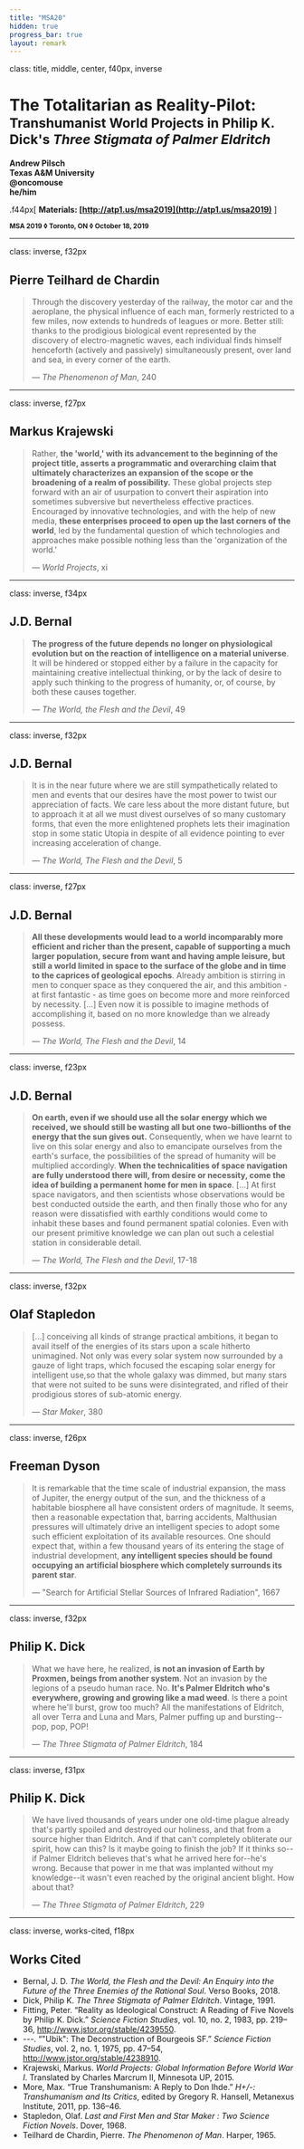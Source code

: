 ```yaml
---
title: "MSA20"
hidden: true
progress_bar: true
layout: remark
---
```

class: title, middle, center, f40px, inverse

# The Totalitarian as Reality-Pilot:<br><small>Transhumanist World Projects in Philip K. Dick's *Three Stigmata of Palmer Eldritch*</small>

**Andrew Pilsch**  
**Texas A&M University**  
**<span class="twitter_badge">@oncomouse</span>**  
**he/him**

.f44px[
**Materials: [http://atp1.us/msa2019](http://atp1.us/msa2019)**
]

**<small>MSA 2019 ◊ Toronto, ON ◊ October 18, 2019</small>**

---
class: inverse, f32px

## Pierre Teilhard de Chardin

> Through the discovery yesterday of the railway, the motor car and the aeroplane, the physical influence of each man, formerly restricted to a few miles, now extends to hundreds of leagues or more. Better still: thanks to the prodigious biological event represented by the discovery of electro-magnetic waves, each individual finds himself henceforth (actively and passively) simultaneously present, over land and sea, in every corner of the earth.
>
> — *The Phenomenon of Man*, 240
---
class: inverse, f27px

## Markus Krajewski

> Rather, **the 'world,' with its advancement to the beginning of the project title, asserts a programmatic and overarching claim that ultimately characterizes an expansion of the scope or the broadening of a realm of possibility.** These global projects step forward with an air of usurpation to convert their aspiration into sometimes subversive but nevertheless effective practices. Encouraged by innovative technologies, and with the help of new media, **these enterprises proceed to open up the last corners of the world**, led by the fundamental question of which technologies and approaches make possible nothing less than the 'organization of the world.'
>
> — *World Projects*, xi

---
class: inverse, f34px

## J.D. Bernal

> **The progress of the future depends no longer on physiological evolution but on the reaction of intelligence on a material universe**. It will be hindered or stopped either by a failure in the capacity for maintaining creative intellectual thinking, or by the lack of desire to apply such thinking to the progress of humanity, or, of course, by both these causes together.
>
> — *The World, the Flesh and the Devil*, 49
---
class: inverse, f32px
## J.D. Bernal

> It is in the near future where we are still sympathetically related to men and events that our desires have the most power to twist our appreciation of facts. We care less about the more distant future, but to approach it at all we must divest ourselves of so many customary forms, that even the more enlightened prophets lets their imagination stop in some static Utopia in despite of all evidence pointing to ever increasing acceleration of change.
>
> — *The World, The Flesh and the Devil*, 5

---
class: inverse, f27px
## J.D. Bernal

> **All these developments would lead to a world incomparably more efficient and richer than the present, capable of supporting a much larger population, secure from want and having ample leisure, but still a world limited in space to the surface of the globe and in time to the caprices of geological epochs**. Already ambition is stirring in men to conquer space as they conquered the air, and this ambition - at first fantastic - as time goes on become more and more reinforced by necessity. […] Even now it is possible to imagine methods of accomplishing it, based on no more knowledge than we already possess.
>
> — *The World, The Flesh and the Devil*, 14
---
class: inverse, f23px
## J.D. Bernal

> **On earth, even if we should use all the solar energy which we received, we should still be wasting all but one two-billionths of the energy that the sun gives out.** Consequently, when we have learnt to live on this solar energy and also to emancipate ourselves from the earth's surface, the possibilities of the spread of humanity will be multiplied accordingly. **When the technicalities of space navigation are fully understood there will, from desire or necessity, come the idea of building a permanent home for men in space**. […] At first space navigators, and then scientists whose observations would be best conducted outside the earth, and then finally those who for any reason were dissatisfied with earthly conditions would come to inhabit these bases and found permanent spatial colonies. Even with our present primitive knowledge we can plan out such a celestial station in considerable detail.
>
> — *The World, The Flesh and the Devil*, 17-18
---
class: inverse, f32px
## Olaf Stapledon

> […] conceiving all kinds of strange practical ambitions, it began to avail itself of the energies of its stars upon a scale hitherto unimagined. Not only was every solar system now surrounded by a gauze of light traps, which focused the escaping solar energy for intelligent use,so that the whole galaxy was dimmed, but many stars that were not suited to be suns were disintegrated, and rifled of their prodigious stores of sub-atomic energy.
>
> — *Star Maker*, 380

---
class: inverse, f26px

## Freeman Dyson

> It is remarkable that the time scale of industrial expansion, the mass of Jupiter, the energy output of the sun, and the thickness of a habitable biosphere all have consistent orders of magnitude. It seems, then a reasonable expectation that, barring accidents, Malthusian pressures will ultimately drive an intelligent species to adopt some such efficient exploitation of its available resources. One should expect that, within a few thousand years of its entering the stage of industrial development, **any intelligent species should be found occupying an artificial biosphere which completely surrounds its parent star**.
>
> — "Search for Artificial Stellar Sources of Infrared Radiation", 1667
---
class: inverse, f32px

## Philip K. Dick

> What we have here, he realized, **is not an invasion of Earth by Proxmen, beings from another system**. Not an invasion by the legions of a pseudo human race. No. **It's Palmer Eldritch who's everywhere, growing and growing like a mad weed**. Is there a point where he'll burst, grow too much? All the manifestations of Eldritch, all over Terra and Luna and Mars, Palmer puffing up and bursting--pop, pop, POP!
>
> — *The Three Stigmata of Palmer Eldritch*, 184
---
class: inverse, f31px

## Philip K. Dick

> We have lived thousands of years under one old-time plague already that's partly spoiled and destroyed our holiness, and that from a source higher than Eldritch. And if that can't completely obliterate our spirit, how can this? Is it maybe going to finish the job? If it thinks so--if Palmer Eldritch believes that's what he arrived here for--he's wrong. Because that power in me that was implanted without my knowledge--it wasn't even reached by the original ancient blight. How about that?
>
> — *The Three Stigmata of Palmer Eldritch*, 229
---
class: inverse, works-cited, f18px

## Works Cited

* Bernal, J. D. *The World, the Flesh and the Devil: An Enquiry into the Future of the Three Enemies of the Rational Soul*. Verso Books, 2018.
* Dick, Philip K. *The Three Stigmata of Palmer Eldritch*. Vintage, 1991.
* Fitting, Peter. “Reality as Ideological Construct: A Reading of Five Novels by Philip K. Dick.” *Science Fiction Studies*, vol. 10, no. 2, 1983, pp. 219–36, <a href="http://www.jstor.org/stable/4239550">http://www.jstor.org/stable/4239550</a>.
* ---. “"Ubik": The Deconstruction of Bourgeois SF.” *Science Fiction Studies*, vol. 2, no. 1, 1975, pp. 47–54, <a href="http://www.jstor.org/stable/4238910">http://www.jstor.org/stable/4238910</a>.
* Krajewski, Markus. *World Projects: Global Information Before World War I*. Translated by Charles Marcrum II, Minnesota UP, 2015.
* More, Max. “True Transhumanism: A Reply to Don Ihde.” *H+/-: Transhumanism and Its Critics*, edited by Gregory R. Hansell, Metanexus Institute, 2011, pp. 136–46.
* Stapledon, Olaf. *Last and First Men and Star Maker : Two Science Fiction Novels*. Dover, 1968.
* Teilhard de Chardin, Pierre. *The Phenomenon of Man*. Harper, 1965.

